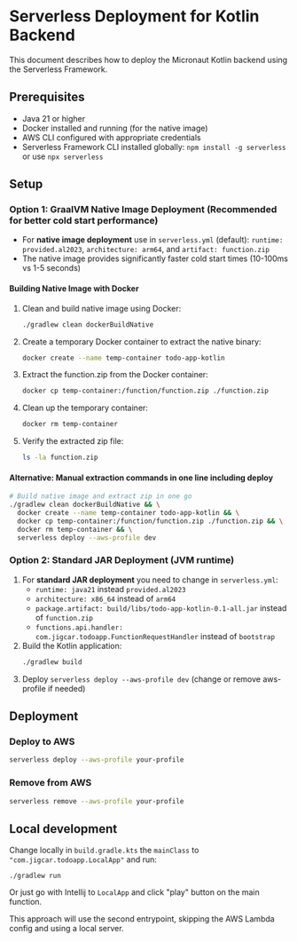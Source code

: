 # Serverless Deployment for Kotlin Backend

This document describes how to deploy the Micronaut Kotlin backend using the Serverless Framework.

## Prerequisites

- Java 21 or higher
- Docker installed and running (for the native image)
- AWS CLI configured with appropriate credentials
- Serverless Framework CLI installed globally: `npm install -g serverless` or use `npx serverless`

## Setup

### Option 1: GraalVM Native Image Deployment (Recommended for better cold start performance)
- For **native image deployment** use in `serverless.yml` (default): `runtime: provided.al2023`, `architecture: arm64`, and `artifact: function.zip`
- The native image provides significantly faster cold start times (10-100ms vs 1-5 seconds)

#### Building Native Image with Docker
1. Clean and build native image using Docker:
   ```bash
   ./gradlew clean dockerBuildNative
   ```

2. Create a temporary Docker container to extract the native binary:
   ```bash
   docker create --name temp-container todo-app-kotlin
   ```

3. Extract the function.zip from the Docker container:
   ```bash
   docker cp temp-container:/function/function.zip ./function.zip
   ```

4. Clean up the temporary container:
   ```bash
   docker rm temp-container
   ```

5. Verify the extracted zip file:
   ```bash
   ls -la function.zip
   ```

#### Alternative: Manual extraction commands in one line including deploy
```bash
# Build native image and extract zip in one go
./gradlew clean dockerBuildNative && \
  docker create --name temp-container todo-app-kotlin && \
  docker cp temp-container:/function/function.zip ./function.zip && \
  docker rm temp-container && \
  serverless deploy --aws-profile dev
```

### Option 2: Standard JAR Deployment (JVM runtime)

1. For **standard JAR deployment** you need to change in `serverless.yml`:
   - `runtime: java21` instead `provided.al2023`
   - `architecture: x86_64` instead of `arm64`
   - `package.artifact: build/libs/todo-app-kotlin-0.1-all.jar` instead of `function.zip`
   - `functions.api.handler: com.jigcar.todoapp.FunctionRequestHandler` instead of `bootstrap`
2. Build the Kotlin application:
   ```bash
   ./gradlew build
   ```
3. Deploy `serverless deploy --aws-profile dev` (change or remove aws-profile if needed)

## Deployment

### Deploy to AWS
```bash
serverless deploy --aws-profile your-profile
```

### Remove from AWS
```bash
serverless remove --aws-profile your-profile
```

## Local development
Change locally in `build.gradle.kts` the `mainClass` to `"com.jigcar.todoapp.LocalApp"` and run:
```shell
./gradlew run
```
Or just go with Intellij to `LocalApp` and click "play" button on the main function.

This approach will use the second entrypoint, skipping the AWS Lambda config and using a local server.
